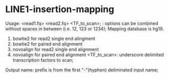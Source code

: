 # LINE1-insertion-mapping
Usage: <read1.fq> <read2.fq> <barcode> <mapper option> <TF_to_scan>; 
<Mapper option>: options can be combined without spaces in between (i.e. 12, 123 or 1234); Mapping database is hg19. 
 1) bowtie2 for read2 single end alingment    
 2) bowtie2 for paired end alignment
 3) novoalign for read2 single end alignment
 4) novoalign for paired end alignment
<TF_to_scan>: underscore delimited transcription factors to scan; 

Output name: prefix is from the first "-"(hyphen) deliminated input name;
